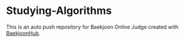 # Studying-Algorithms
This is an auto push repository for Baekjoon Online Judge created with [BaekjoonHub](https://github.com/BaekjoonHub/BaekjoonHub).
